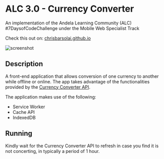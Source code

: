 # ALC 3.0 - Currency Converter
An implementation of the Andela Learning Community (ALC) #7DaysofCodeChallenge under the Mobile Web Specialist Track

Check this out on: [chrisbarsolai.github.io](https://chrisbarsolai.github.io/alc-3.0-currency-converter/)

![screenshot](https://user-images.githubusercontent.com/14905480/42139939-bd7c265c-7d9f-11e8-815f-43b19b315381.png)



## Description

A front-end application that allows conversion of one currency to another while offline or online. The app takes advantage of the functionalities
provided by the [Currency Converter API](currencyconverterapi.com).

The application makes use of the following:
- Service Worker
- Cache API
- IndexedDB

## Running

Kindly wait for the Currency Converter API to refresh in case you find it is not concerting, in typically a period of 1 hour.
